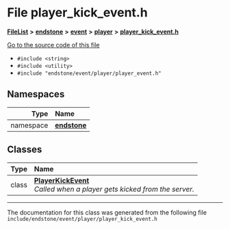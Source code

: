 

# File player\_kick\_event.h



[**FileList**](files.md) **>** [**endstone**](dir_6cf277b678674f97c7a2b6b3b2447b33.md) **>** [**event**](dir_f1d783c0ad83ee143d16e768ebca51c8.md) **>** [**player**](dir_7c05c37b25e9c9eccd9c63c2d313ba28.md) **>** [**player\_kick\_event.h**](player__kick__event_8h.md)

[Go to the source code of this file](player__kick__event_8h_source.md)



* `#include <string>`
* `#include <utility>`
* `#include "endstone/event/player/player_event.h"`













## Namespaces

| Type | Name |
| ---: | :--- |
| namespace | [**endstone**](namespaceendstone.md) <br> |


## Classes

| Type | Name |
| ---: | :--- |
| class | [**PlayerKickEvent**](classendstone_1_1PlayerKickEvent.md) <br>_Called when a player gets kicked from the server._  |



















































------------------------------
The documentation for this class was generated from the following file `include/endstone/event/player/player_kick_event.h`

